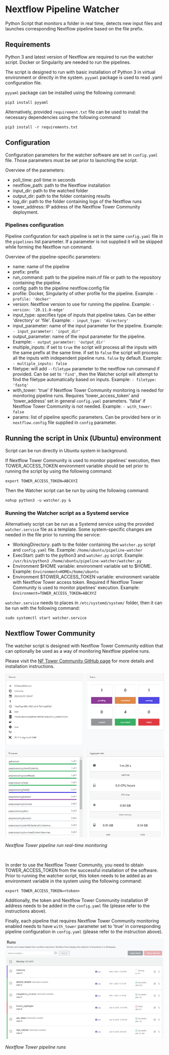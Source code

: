 # Nextflow Pipeline Watcher

Python Script that monitors a folder in real time, detects new input files and launches corresponding Nextflow pipeline based on the file prefix.

## Requirements

Python 3 and latest version of Nextflow are required to run the watcher script. Docker or Singularity are needed to run the pipelines.

The script is designed to run with basic installation of Python 3 in virtual environment or directly in the system. `pyyaml` package is used to read .yaml configuration file.

`pyyaml` package can be installed using the following command:

```
pip3 install pyyaml
```

Alternatively, provided `requirement.txt` file can be used to install the necessary dependencies using the following command:

```
pip3 install -r requirements.txt
```


## Configuration

Configuration parameters for the watcher software are set in `config.yaml` file. Those parameters must be set prior to launching the script.

Overview of the parameters:
- poll_time: poll time in seconds
- nextflow_path: path to the Nextflow installation
- input_dir: path to the watched folder
- output_dir: path to the folder containing results
- log_dir: path to the folder containing logs of the Nextflow runs
- tower_address: IP address of the Nextflow Tower Community deployment.

### Pipelines configuration

Pipeline configuration for each pipeline is set in the same `config.yaml` file in the `pipelines` list parameter. If a parameter is not supplied it will be skipped while forming the Nextflow run command.

Overview of the pipeline-specific parameters:
- name: name of the pipeline
- prefix: prefix
- run_command: path to the pipeline main.nf file or path to the repository containing the pipeline.
- config: path to the pipeline nextflow.config file
- profile: Docker, Singularity of other profile for the pipeline. Example: `- profile: 'docker'`
- version: Nextflow version to use for running the pipeline. Example: `- version: '20.11.0-edge'`
- input_type: specifies type of inputs that pipeline takes. Can be either 'directory' or 'file'. Example: `- input_type: 'directory'`
- input_parameter: name of the input parameter for the pipeline. Example: `- input_parameter: 'input_dir'`
- output_parameter: name of the input parameter for the pipeline. Example: `- output_parameter: 'output_dir'`
- multiple_inputs: if set to `true` the script will process all the inputs with the same prefix at the same time. if set to `false` the script will process all the inputs with independent pipeline runs. `false` by default. Example: `- multiple_inputs: false`
- filetype: will add `--filetype` parameter to the nextflow run command if provided. Can be set to `'find'`, then the Watcher script will attempt to find the filetype automatically based on inputs. Example: `- filetype: 'fastq'`
- with_tower: 'true' if Nextflow Tower Community monitoring is needed for monitoring pipeline runs. Requires 'tower_access_token' and 'tower_address' set in general `config.yaml` parameters. 'false' if Nextflow Tower Community is not needed. Example: `- with_tower: false`
- params: list of pipeline specific parameters. Can be provided here or in `nextflow.config` file supplied in `config` parameter.

## Running the script in Unix (Ubuntu) environment

Script can be run directly in Ubuntu system in background.

If Nextflow Tower Community is used to monitor pipelines' execution, then TOWER_ACCESS_TOKEN environment variable should be set prior to running the script by using the following command:
```
export TOWER_ACCESS_TOKEN=ABCXYZ
```

Then the Watcher script can be run by using the following command:

```
nohup python3 -u watcher.py &
```

### Running the Watcher script as a Systemd service

Alternatively script can be run as a Systemd service using the provided `watcher.service` file as a template. Some system-specific changes are needed in the file prior to running the service:
- WorkingDirectory: path to the folder containing the `watcher.py` script and `config.yaml` file. Example: `/home/ubuntu/pipeline-watcher`
- ExecStart: path to the python3 and `watcher.py` script. Example: `/usr/bin/python3 /home/ubuntu/pipeline-watcher/watcher.py`
- Environment $HOME variable: environment variable set to $HOME. Example: `Environment=HOME=/home/ubuntu`
- Environment $TOWER_ACCESS_TOKEN variable: environment variable with Nextflow Tower access token. Required if Nextflow Tower Community is used to monitor pipelines' execution. Example: `Environment=TOWER_ACCESS_TOKEN=ABCXYZ`

`watcher.service` needs to places in `/etc/systemd/system/` folder, then it can be run with the following command:

```
sudo systemctl start watcher.service
```

## Nextflow Tower Community

The watcher script is designed with Nextflow Tower Community edition that can optionally be used as a way of monitoring Nextflow pipeline runs.

Please visit the [NF Tower Community GitHub page](https://github.com/seqeralabs/nf-tower) for more details and installation instructions.

![Pipeline Run](/images/tower_pipeline.png?raw=true "Nextflow Tower Pipeline Run Monitoring")

*Nextflow Tower pipeline run real-time monitoring*

<br />

In order to use the Nextflow Tower Community, you need to obtain TOWER_ACCESS_TOKEN from the successful installation of the software. Prior to running the watcher script, this token needs to be added as an environment variable in the system using the following command:

```
export TOWER_ACCESS_TOKEN=<token>
```

Additionally, the token and Nextflow Tower Community installation IP address needs to be added in the `config.yaml` file (please refer to the instructions above).

Finally, each pipeline that requires Nextflow Tower Community monitoring enabled needs to have `with_tower` parameter set to 'true' in corresponding pipeline configuration in `config.yaml` (please refer to the instruction above). 


![Runs](/images/tower_runs.png?raw=true "Nextflow Tower Pipeline Runs")

*Nextflow Tower pipeline runs*
